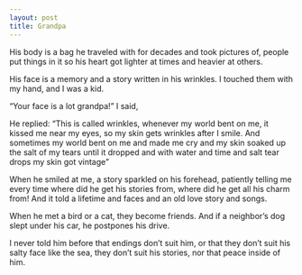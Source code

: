 ```yaml
---
layout: post
title: Grandpa
---
```


His body is a bag he traveled with for decades and took pictures of, people put things in it so his heart got lighter at times and heavier at others.

His face is a memory and a story written in his wrinkles. I touched them with my hand, and I was a kid.


“Your face is a lot grandpa!” I said,


He replied: “This is called wrinkles, whenever my world bent on me, it kissed me near my eyes, so my skin gets wrinkles after I smile. And sometimes my world bent on me and made me cry and my skin soaked up the salt of my tears until it dropped and with water and time and salt tear drops my skin got vintage”

When he smiled at me, a story sparkled on his forehead, patiently telling me every time where did he get his stories from, where did he get all his charm from! And it told a lifetime and faces and an old love story and songs.

When he met a bird or a cat, they become friends. And if a neighbor’s dog slept under his car, he postpones his drive.

I never told him before that endings don’t suit him, or that they don’t suit his salty face like the sea, they don’t suit his stories, nor that peace inside of him.
